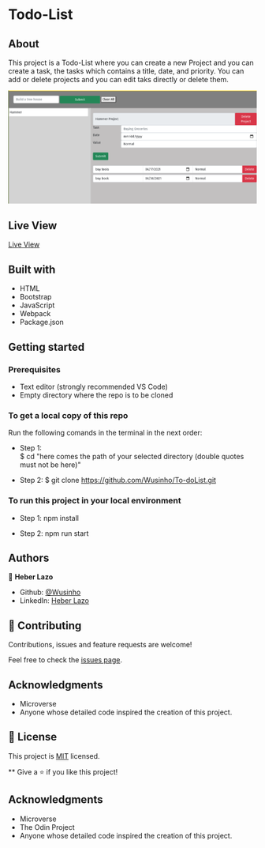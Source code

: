 # Todo-List

## About

This project is a Todo-List where you can create a new Project and you can create a task, the tasks which contains a title, date, and priority.
You can add or delete projects and you can edit taks directly or delete them.

![screenshot](./src/assets/Todo-list.png)

## Live View

[Live View](https://compassionate-hypatia-7f30a0.netlify.app/?)

## Built with

- HTML
- Bootstrap
- JavaScript
- Webpack
- Package.json

## Getting started

### Prerequisites

- Text editor (strongly recommended VS Code)
- Empty directory where the repo is to be cloned

### To get a local copy of this repo

Run the following comands in the terminal in the next order:

- Step 1:  
  $ cd "here comes the path of your selected directory (double quotes must not be here)"

- Step 2:
  $ git clone https://github.com/Wusinho/To-doList.git

### To run this project in your local environment

- Step 1:
  npm install

- Step 2:
  npm run start

## Authors

👤 **Heber Lazo**

- Github: [@Wusinho](https://github.com/Wusinho)
- LinkedIn: [Heber Lazo](https://www.linkedin.com/in/heber-lazo-benza-523266133/)

## 🤝 Contributing

Contributions, issues and feature requests are welcome!

Feel free to check the [issues page](https://github.com/Wusinho/To-doList).

## Acknowledgments

- Microverse
- Anyone whose detailed code inspired the creation of this project.

## 📝 License

This project is [MIT](LICENSE) licensed.

\*\*
Give a ⭐️ if you like this project!

## Acknowledgments

- Microverse
- The Odin Project
- Anyone whose detailed code inspired the creation of this project.
